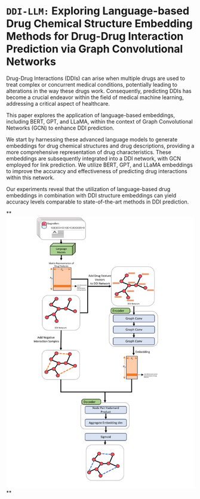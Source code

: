 # `DDI-LLM:` Exploring Language-based Drug Chemical Structure Embedding Methods for Drug-Drug Interaction Prediction via Graph Convolutional Networks
Drug-Drug Interactions (DDIs) can arise when multiple drugs are used to treat complex or concurrent medical conditions, potentially leading to alterations in the way these drugs work. Consequently, predicting DDIs has become a crucial endeavor within the field of medical machine learning, addressing a critical aspect of healthcare.

This paper explores the application of language-based embeddings, including BERT, GPT, and LLaMA, within the context of Graph Convolutional Networks (GCN) to enhance DDI prediction.

We start by harnessing these advanced language models to generate embeddings for drug chemical structures and drug descriptions, providing a more comprehensive representation of drug characteristics. These embeddings are subsequently integrated into a DDI network, with GCN employed for link prediction. We utilize BERT, GPT, and LLaMA embeddings to improve the accuracy and effectiveness of predicting drug interactions within this network.

Our experiments reveal that the utilization of language-based drug embeddings in combination with DDI structure embeddings can yield accuracy levels comparable to state-of-the-art methods in DDI prediction.

**<img src="https://github.com/sshaghayeghs/DDI-LLM/blob/main/Image/DDI_LM.png"  width="800px">
**
